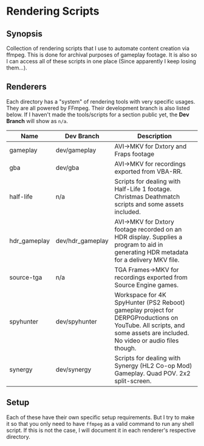 # Rendering Scripts

## Synopsis
Collection of rendering scripts that I use to automate content creation via
ffmpeg. This is done for archival purposes of gameplay footage. It is also
so I can access all of these scripts in one place (Since apparently I keep
losing them...).

## Renderers
Each directory has a "system" of rendering tools with very specific usages.
They are all powered by FFmpeg. Their development branch is also listed below.
If I haven't made the tools/scripts for a section public yet, the
**Dev Branch** will show as `n/a`.

| Name               | Dev Branch         | Description |
| ------------------ | ------------------ | --- |
| gameplay           | dev/gameplay       | AVI-\>MKV for Dxtory and Fraps footage |
| gba                | dev/gba            | AVI-\>MKV for recordings exported from VBA-RR. |
| half-life          | n/a                | Scripts for dealing with Half-Life 1 footage. Christmas Deathmatch scripts and some assets included. |
| hdr\_gameplay      | dev/hdr\_gameplay  | AVI-\>MKV for Dxtory footage recorded on an HDR display. Supplies a program to aid in generating HDR metadata for a delivery MKV file. |
| source-tga         | n/a                | TGA Frames-\>MKV for recordings exported from Source Engine games. |
| spyhunter          | dev/spyhunter      | Workspace for 4K SpyHunter (PS2 Reboot) gameplay project for DERPGProductions on YouTube. All scripts, and some assets are included. No video or audio files though. |
| synergy            | dev/synergy        | Scripts for dealing with Synergy (HL2 Co-op Mod) Gameplay. Quad POV. 2x2 split-screen. |

## Setup
Each of these have their own specific setup requirements. But I try to make
it so that you only need to have `ffmpeg` as a valid command to run any shell
script. If this is not the case, I will document it in each renderer's
respective directory.
